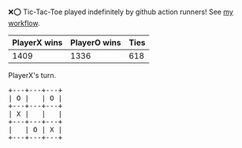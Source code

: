 :x::o: Tic-Tac-Toe played indefinitely by github action runners! See [my workflow](.github/workflows/play.yaml).

|PlayerX wins|PlayerO wins|Ties|
|-|-|-|
|1409|1336|618|

PlayerX's turn.

<pre>
+---+---+---+
| O |   | O |
+---+---+---+
| X |   |   |
+---+---+---+
|   | O | X |
+---+---+---+
</pre>
